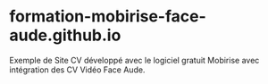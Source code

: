 # formation-mobirise-face-aude.github.io
Exemple de Site CV développé avec le logiciel gratuit Mobirise avec intégration des CV Vidéo Face Aude.
